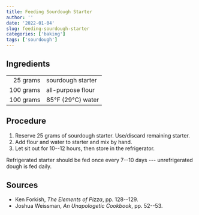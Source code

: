 ```yaml
---
title: Feeding Sourdough Starter
author: ''
date: '2022-01-04'
slug: feeding-sourdough-starter
categories: ['baking']
tags: ['sourdough']
---
```


## Ingredients

| | |
|---:|---|
|  25 grams | sourdough starter |
| 100 grams | all-purpose flour |
| 100 grams | 85&deg;F (29&deg;C) water |

## Procedure

1. Reserve 25 grams of sourdough starter. Use/discard remaining starter.
2. Add flour and water to starter and mix by hand.
3. Let sit out for 10--12 hours, then store in the refrigerator.

Refrigerated starter should be fed once every 7--10 days --- unrefrigerated dough is fed daily.

## Sources

- Ken Forkish, *The Elements of Pizza*, pp. 128--129.
- Joshua Weissman, *An Unapologetic Cookbook*, pp. 52--53.